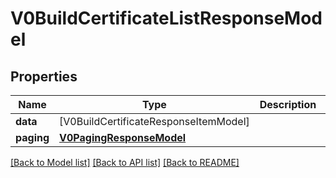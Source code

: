 # V0BuildCertificateListResponseModel

## Properties
Name | Type | Description | Notes
------------ | ------------- | ------------- | -------------
**data** | [V0BuildCertificateResponseItemModel] |  | [optional] 
**paging** | [**V0PagingResponseModel**](V0PagingResponseModel.md) |  | [optional] 

[[Back to Model list]](../README.md#documentation-for-models) [[Back to API list]](../README.md#documentation-for-api-endpoints) [[Back to README]](../README.md)


